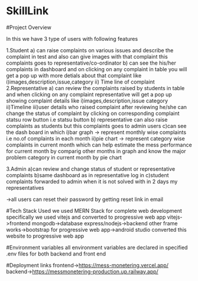 # SkillLink

#Project Overview

In this we have 3 type of users with following features

1.Student
a) can raise complaints on various issues and describe the complaint in test and also can give images with that complaint
this complaints goes to representative/co-ordinator
b) can see the his/her complaints in dashboard and on clicking on any complaint in table you will get a pop up with more detials
   about that complaint like 
           i)images,description,issue,category
           ii) Time line of complaint
2.Representative
a) can review the complaints raised by students in table and when clicking on any complaint representative will get a pop up showing complaint details like
           i)images,description,issue category
           ii)Timeline 
           iii)user details who raised complaint
after reviewing he/she can  change the status of complaint by clicking on corresponding complaint statsu row button i.e statsu button
b) representative can also raise complaints as students but this complaints goes to admin users
c)can see the dash board in which
      i)bar graph -> represent monthly wise complaints i.e no.of complaints in each month
      ii)pie chart -> represent category wise complaints in current month
      which can help estimate the mess performance for current month by comparig other months in graph and know the major problem category in current month by pie chart 

3.Admin
a)can review and  change status of student or representative complaints
b)same dashboard as in representative log in
c)student complaints forwarded to admin when it is not solved with in 2 days my representatives

->all users can reset their password by getting reset link in email


#Tech Stack Used
we used MERN Stack for complete web development
specifically we used vitejs and converted to progressive web app
vitejs->frontend
mongodb->database
express/nodejs->backend
other frame works->bootstrap
for progressive web app->android studio
converted this website to progressive web app

#Environment variables
all environment variables are declared in specified .env files for both backend and front end

#Deployment links
frontend->https://mess-monetering.vercel.app/
backend->https://messmonetering-production.up.railway.app/



      
